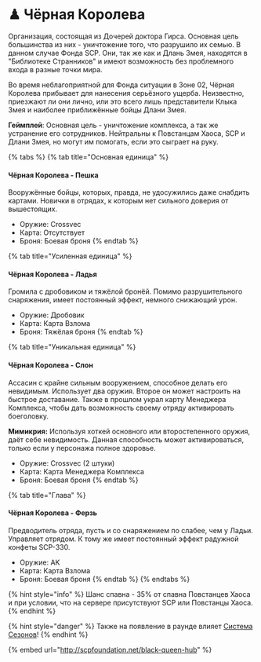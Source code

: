 # ♟ Чёрная Королева

Организация, состоящая из Дочерей доктора Гирса. Основная цель большинства из них - уничтожение того, что разрушило их семью. В данном случае Фонда SCP. Они, так же как и Длань Змея, находятся в "Библиотеке Странников" и имеют возможность без проблемного входа в разные точки мира.

Во время неблагоприятной для Фонда ситуации в Зоне 02, Чёрная Королева прибывает для нанесения серьёзного ущерба. Неизвестно, приезжают ли они лично, или это всего лишь представители Клыка Змея и наиболее приближённые бойцы Длани Змея.

**Геймплей**: Основная цель - уничтожение комплекса, а так же устранение его сотрудников. Нейтральны к Повстанцам Хаоса, SCP и Длани Змея, но могут им помогать, если это сыграет на руку.

{% tabs %}
{% tab title="Основная единица" %}
#### Чёрная Королева - Пешка

Вооружённые бойцы, которых, правда, не удосужились даже снабдить картами. Новички в отрядах, к которым нет сильного доверия от вышестоящих.

* Оружие: Crossvec
* Карта: Отсутствует
* Броня: Боевая броня
{% endtab %}

{% tab title="Усиленная единица" %}
#### Чёрная Королева - Ладья

Громила с дробовиком и тяжёлой бронёй. Помимо разрушительного снаряжения, имеет постоянный эффект, немного снижающий урон.

* Оружие: Дробовик
* Карта: Карта Взлома
* Броня: Тяжёлая броня
{% endtab %}

{% tab title="Уникальная единица" %}
#### Чёрная Королева - Слон

Ассасин с крайне сильным вооружением, способное делать его невидимым. Использует два оружия. Второе он может настроить на быстрое доставание. Также в прошлом украл карту Менеджера Комплекса, чтобы дать возможность своему отряду активировать боеголовку.

**Мимикрия:** Используя хоткей основного или второстепенного оружия, даёт себе невидимость. Данная способность может активироваться, только если у персонажа полное здоровье.

* Оружие: Crossvec (2 штуки)
* Карта: Карта Менеджера Комплекса
* Броня: Боевая броня
{% endtab %}

{% tab title="Глава" %}
#### Чёрная Королева - Ферзь

Предводитель отряда, пусть и со снаряжением по слабее, чем у Ладьи. Управляет отрядом. К тому же имеет постоянный эффект радужной конфеты SCP-330.

* Оружие: AK
* Карта: Карта Взлома
* Броня: Боевая броня
{% endtab %}
{% endtabs %}

{% hint style="info" %}
Шанс спавна - 35% от спавна Повстанцев Хаоса и при условии, что на сервере присутствуют SCP или Повстанцы Хаоса.
{% endhint %}

{% hint style="danger" %}
Также на появление в раунде влияет [Система Сезонов](../../server-systems/seasons-system.md)!
{% endhint %}

{% embed url="http://scpfoundation.net/black-queen-hub" %}
